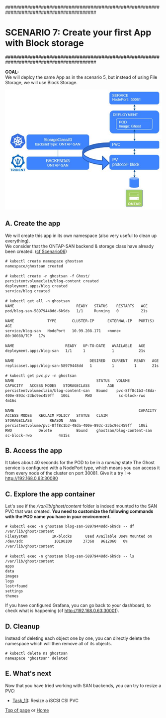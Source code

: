 #########################################################################################
# SCENARIO 7: Create your first App with Block storage
#########################################################################################

**GOAL:**  
We will deploy the same App as in the scenario 5, but instead of using File Storage, we will use Block Storage.

![Scenario7](Images/scenario7.jpg "Scenario7")

## A. Create the app

We will create this app in its own namespace (also very useful to clean up everything).  
We consider that the ONTAP-SAN backend & storage class have already been created. ([cf Scenario06](../Scenario06))

```
# kubectl create namespace ghostsan
namespace/ghostsan created

# kubectl create -n ghostsan -f Ghost/
persistentvolumeclaim/blog-content created
deployment.apps/blog created
service/blog created

# kubectl get all -n ghostsan
NAME                            READY   STATUS    RESTARTS   AGE
pod/blog-san-58979448dd-6k9ds   1/1     Running   0          21s

NAME               TYPE       CLUSTER-IP      EXTERNAL-IP   PORT(S)        AGE
service/blog-san   NodePort   10.99.208.171   <none>        80:30080/TCP   17s

NAME                       READY   UP-TO-DATE   AVAILABLE   AGE
deployment.apps/blog-san   1/1     1            1           21s

NAME                                  DESIRED   CURRENT   READY   AGE
replicaset.apps/blog-san-58979448dd   1         1         1       21s

# kubectl get pvc,pv -n ghostsan
NAME                                     STATUS   VOLUME                                     CAPACITY   ACCESS MODES   STORAGECLASS        AGE
persistentvolumeclaim/blog-content-san   Bound    pvc-8ff8c1b3-48da-400e-893c-23bc9ec459ff   10Gi       RWO            sc-block-rwo   4m16s

NAME                                                        CAPACITY   ACCESS MODES   RECLAIM POLICY   STATUS   CLAIM                       STORAGECLASS        REASON   AGE
persistentvolume/pvc-8ff8c1b3-48da-400e-893c-23bc9ec459ff   10Gi       RWO            Delete           Bound    ghostsan/blog-content-san   sc-block-rwo            4m15s
```

## B. Access the app

It takes about 40 seconds for the POD to be in a *running* state
The Ghost service is configured with a NodePort type, which means you can access it from every node of the cluster on port 30081.
Give it a try !
=> <http://192.168.0.63:30080>

## C. Explore the app container

Let's see if the */var/lib/ghost/content* folder is indeed mounted to the SAN PVC that was created.
**You need to customize the following commands with the POD name you have in your environment.**

```
# kubectl exec -n ghostsan blog-san-58979448dd-6k9ds -- df /var/lib/ghost/content
Filesystem           1K-blocks      Used Available Use% Mounted on
/dev/sdc              10190100     37368   9612060   0% /var/lib/ghost/content

# kubectl exec -n ghostsan blog-san-58979448dd-6k9ds -- ls /var/lib/ghost/content
apps
data
images
logs
lost+found
settings
themes
```

If you have configured Grafana, you can go back to your dashboard, to check what is happening (cf http://192.168.0.63:30001).  

## D. Cleanup

Instead of deleting each object one by one, you can directly delete the namespace which will then remove all of its objects.

```
# kubectl delete ns ghostsan
namespace "ghostsan" deleted
```

## E. What's next

Now that you have tried working with SAN backends, you can try to resize a PVC:
- [Task_13](../Task_13): Resize a iSCSI CSI PVC  

[Top of page](https://github.com/carlgranfelt/NetApp-LoD/tree/master/Trident_with_K8s/Tasks/Task_7#top) or [Home](https://github.com/carlgranfelt/NetApp-LoD)
